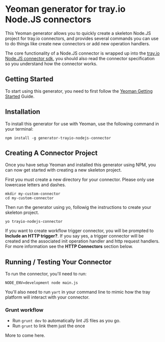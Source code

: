 # Yeoman generator for tray.io Node.JS connectors

This Yeoman generator allows you to quickly create a skeleton Node.JS project for tray.io connectors, and provides several commands you can use to do things like create new connectors or add new operation handlers.

The core functionality of a Node.JS connector is wrapped up into the [tray.io Node.JS connector sdk](https://github.com/trayio/trayio-connector-sdk-nodejs), you should also read the connector specification so you understand how the connector works.

## Getting Started

To start using this generator, you need to first follow the [Yeoman Getting Started](http://yeoman.io/learning/index.html) Guide.

## Installation

To install this generator for use with Yeoman, use the following command in your terminal:

```npm install -g generator-trayio-nodejs-connector```


## Creating A Connector Project

Once you have setup Yeoman and installed this generator using NPM, you can now get started with creating a new skeleton project.

First you must create a new directory for your connector. Please only use lowercase letters and dashes.

```
mkdir my-custom-connector
cd my-custom-connector
```

Then run the generator using yo, followig the instructions to create your skeleton project.

```yo trayio-nodejs-connector```

If you want to create workflow trigger connector, you will be prompted to **Include an HTTP trigger?**. If you say yes, a trigger connector will be created and the associated init operation handler and http request handlers. For more information see the **HTTP Connectors** section below.

## Running / Testing Your Connector

To run the connector, you'll need to run:

```
NODE_ENV=development node main.js
```

You'll also need to run `yart` in your command line to mimic how the tray platform will interact with your connector.


### Grunt workflow

* Run `grunt dev` to automatically lint JS files as you go. 
* Run `grunt` to link them just the once

More to come here.


